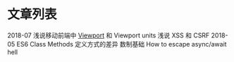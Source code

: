 # 文章列表

2018-07
浅说移动前端中 [Viewport](https://sq.163yun.com/blog/article/210649879220727808) 和 Viewport units
浅说 XSS 和 CSRF
2018-05
ES6 Class Methods 定义方式的差异
数制基础
How to escape async/await hell
